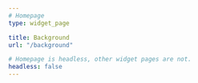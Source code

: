 ```yaml
---
# Homepage
type: widget_page

title: Background
url: "/background"

# Homepage is headless, other widget pages are not.
headless: false
---
```

